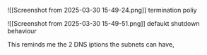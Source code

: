 ![[Screenshot from 2025-03-30 15-49-24.png]]
termination poliy

![[Screenshot from 2025-03-30 15-49-51.png]]
defaukt shutdown behaviour




This reminds me the 2 DNS iptions the subnets can have,